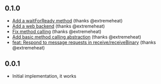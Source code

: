 ## 0.1.0
* [Add a waitForReady method](https://github.com/extremeheat/node-basic-ipc/commit/261cd9464c1082fe9211a85bcbb191be4db94a40) (thanks @extremeheat)
* [Add a web backend](https://github.com/extremeheat/node-basic-ipc/commit/995dac055d8c11752525fbb8cfb624edc526ab2d) (thanks @extremeheat)
* [Fix method calling](https://github.com/extremeheat/node-basic-ipc/commit/2705b0f6380989dbd5de5bcc20cda3452a19fd92) (thanks @extremeheat)
* [Add basic method calling abstraction](https://github.com/extremeheat/node-basic-ipc/commit/a677b1915be1941e3edd6deb117e85e60f9ac406) (thanks @extremeheat)
* [feat: Respond to message requests in receive/receiveBinary](https://github.com/extremeheat/node-basic-ipc/commit/41c2ba77b9fe5d86e64ab2c9cfe154458265c309) (thanks @extremeheat)

## 0.0.1
* Initial implementation, it works
